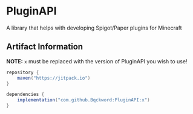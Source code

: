 # PluginAPI

A library that helps with developing Spigot/Paper plugins for Minecraft

## Artifact Information

**NOTE:** ``x`` must be replaced with the version of PluginAPI you wish to use!

```gradle
repository {
    maven("https://jitpack.io")
}

dependencies {
    implementation("com.github.Bqckword:PluginAPI:x")
}
```
